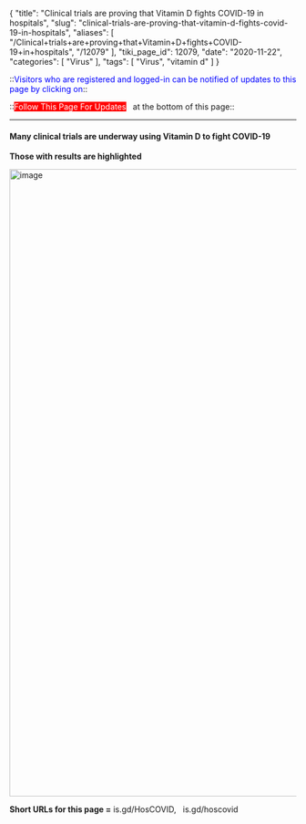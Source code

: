 {
    "title": "Clinical trials are proving that Vitamin D fights COVID-19 in hospitals",
    "slug": "clinical-trials-are-proving-that-vitamin-d-fights-covid-19-in-hospitals",
    "aliases": [
        "/Clinical+trials+are+proving+that+Vitamin+D+fights+COVID-19+in+hospitals",
        "/12079"
    ],
    "tiki_page_id": 12079,
    "date": "2020-11-22",
    "categories": [
        "Virus"
    ],
    "tags": [
        "Virus",
        "vitamin d"
    ]
}


::<span style="color:#00F;">Visitors who are registered and logged-in can be notified of updates to this page by clicking on</span>::

::<span style="color:white;background-color:red;">Follow This Page For Updates</span> &nbsp; at the bottom of this page::

---

#### Many clinical trials are underway using Vitamin D to fight COVID-19

 **Those with results are highlighted** 

<img src="/attachments/d3.mock.jpg" alt="image" width="1100">

 **Short URLs for this page =**  is.gd/HosCOVID, &nbsp; is.gd/hoscovid